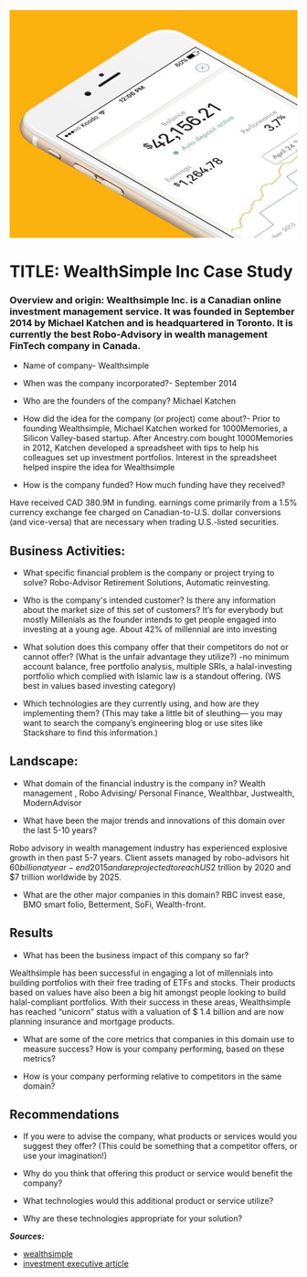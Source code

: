 ![wealthsimple](wealthsimple.jpg)


# TITLE: WealthSimple Inc Case Study
### Overview and origin: Wealthsimple Inc. is a Canadian online investment management service. It was founded in September 2014 by Michael Katchen and is headquartered in Toronto. It is currently the best Robo-Advisory in wealth management FinTech company in Canada.

* Name of company- Wealthsimple

* When was the company incorporated?- September 2014

* Who are the founders of the company? Michael Katchen

* How did the idea for the company (or project) come about?- Prior to founding Wealthsimple, Michael Katchen worked for 1000Memories, a Silicon Valley-based startup. After Ancestry.com bought 1000Memories in 2012, Katchen developed a spreadsheet with tips to help his colleagues set up investment portfolios. Interest in the spreadsheet helped inspire the idea for Wealthsimple

* How is the company funded? How much funding have they received?

Have received CAD 380.9M in funding. earnings come primarily from a 1.5% currency exchange fee charged on Canadian-to-U.S. dollar conversions (and vice-versa) that are necessary when trading U.S.-listed securities.


## Business Activities:

* What specific financial problem is the company or project trying to solve? Robo-Advisor Retirement Solutions, Automatic reinvesting.

* Who is the company's intended customer?  Is there any information about the market size of this set of customers? It’s for everybody but mostly Millenials as the founder intends to get people engaged into investing at a young age. About 42% of millennial are into investing

* What solution does this company offer that their competitors do not or cannot offer? (What is the unfair advantage they utilize?)
-no minimum account balance, free portfolio analysis, multiple SRIs,  a halal-investing portfolio  which complied with Islamic law is a standout offering. (WS best in values based investing category)


* Which technologies are they currently using, and how are they implementing them? (This may take a little bit of sleuthing–– you may want to search the company’s engineering blog or use sites like Stackshare to find this information.)




## Landscape:

* What domain of the financial industry is the company in?  Wealth management , Robo Advising/ Personal Finance, Wealthbar, Justwealth, ModernAdvisor

* What have been the major trends and innovations of this domain over the last 5-10 years? 

Robo advisory in wealth management industry has experienced explosive growth in then past 5-7 years. Client assets managed by robo-advisors hit $60 billion at year-end 2015 and are projected to reach US$2 trillion by 2020 and $7 trillion worldwide by 2025.

* What are the other major companies in this domain?
RBC invest ease, BMO smart folio, Betterment, SoFi, Wealth-front.

## Results

* What has been the business impact of this company so far? 

Wealthsimple has been successful in engaging a lot of millennials into building portfolios with their free trading of ETFs and stocks. Their products based on values have also been a big hit amongst people looking to build halal-compliant portfolios. With their success in these areas, Wealthsimple has reached “unicorn” status with a valuation of $ 1.4 billion and are now planning insurance and mortgage products.


* What are some of the core metrics that companies in this domain use to measure success? How is your company performing, based on these metrics?

* How is your company performing relative to competitors in the same domain?

## Recommendations

* If you were to advise the company, what products or services would you suggest they offer? (This could be something that a competitor offers, or use your imagination!)

* Why do you think that offering this product or service would benefit the company?

* What technologies would this additional product or service utilize?

* Why are these technologies appropriate for your solution?



***Sources:***
- [wealthsimple](https://www.wealthsimple.com/en-ca/)
- [investment executive article](https://www.investmentexecutive.com/news/industry-news/wealthsimple-raises-114-million-in-financing-round/)
